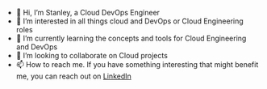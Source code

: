 - 👋 Hi, I’m Stanley, a Cloud DevOps Engineer
- 👀 I’m interested in all things cloud and DevOps or Cloud Engineering roles
- 🌱 I’m currently learning the concepts and tools for Cloud Engineering and DevOps
- 💞️ I’m looking to collaborate on Cloud projects
- 📫 How to reach me. If you have something interesting that might benefit me, you can reach out on [LinkedIn](https://www.linkedin.com/in/swaydevstan/) 

<!---
swaydevstan/swaydevstan is a ✨ special ✨ repository because its `README.md` (this file) appears on your GitHub profile.
You can click the Preview link to take a look at your changes.
--->
